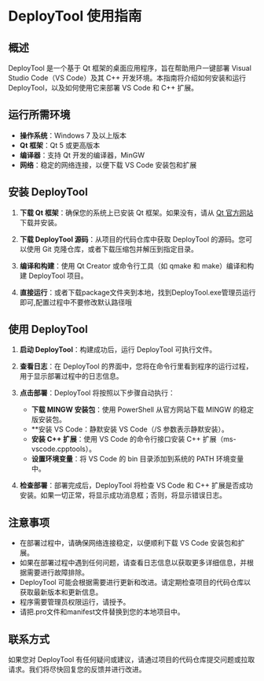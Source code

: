 # DeployTool 使用指南

## 概述

DeployTool 是一个基于 Qt 框架的桌面应用程序，旨在帮助用户一键部署 Visual Studio Code（VS Code）及其 C++ 开发环境。本指南将介绍如何安装和运行 DeployTool，以及如何使用它来部署 VS Code 和 C++ 扩展。

## 运行所需环境

- **操作系统**：Windows 7 及以上版本
- **Qt 框架**：Qt 5 或更高版本
- **编译器**：支持 Qt 开发的编译器，MinGW
- **网络**：稳定的网络连接，以便下载 VS Code 安装包和扩展

## 安装 DeployTool

1. **下载 Qt 框架**：确保您的系统上已安装 Qt 框架。如果没有，请从 [Qt 官方网站](https://www.qt.io/download) 下载并安装。

2. **下载 DeployTool 源码**：从项目的代码仓库中获取 DeployTool 的源码。您可以使用 Git 克隆仓库，或者下载压缩包并解压到指定目录。

3. **编译和构建**：使用 Qt Creator 或命令行工具（如 qmake 和 make）编译和构建 DeployTool 项目。
   
4. **直接运行**：或者下载package文件夹到本地，找到DeployTool.exe管理员运行即可,配置过程中不要修改默认路径哦

## 使用 DeployTool

1. **启动 DeployTool**：构建成功后，运行 DeployTool 可执行文件。

2. **查看日志**：在 DeployTool 的界面中，您将在命令行里看到程序的运行过程，用于显示部署过程中的日志信息。

3. **点击部署**：DeployTool 将按照以下步骤自动执行：

   - **下载 MINGW 安装包**：使用 PowerShell 从官方网站下载 MINGW 的稳定版安装包。
   - **安装 VS Code：静默安装 VS Code（/S 参数表示静默安装）。
   - **安装 C++ 扩展**：使用 VS Code 的命令行接口安装 C++ 扩展（ms-vscode.cpptools）。
   - **设置环境变量**：将 VS Code 的 bin 目录添加到系统的 PATH 环境变量中。

4. **检查部署**：部署完成后，DeployTool 将检查 VS Code 和 C++ 扩展是否成功安装。如果一切正常，将显示成功消息框；否则，将显示错误日志。

## 注意事项

- 在部署过程中，请确保网络连接稳定，以便顺利下载 VS Code 安装包和扩展。
- 如果在部署过程中遇到任何问题，请查看日志信息以获取更多详细信息，并根据需要进行故障排除。
- DeployTool 可能会根据需要进行更新和改进。请定期检查项目的代码仓库以获取最新版本和更新信息。
- 程序需要管理员权限运行，请授予。
- 请把.pro文件和manifest文件替换到您的本地项目中。

## 联系方式

如果您对 DeployTool 有任何疑问或建议，请通过项目的代码仓库提交问题或拉取请求。我们将尽快回复您的反馈并进行改进。
